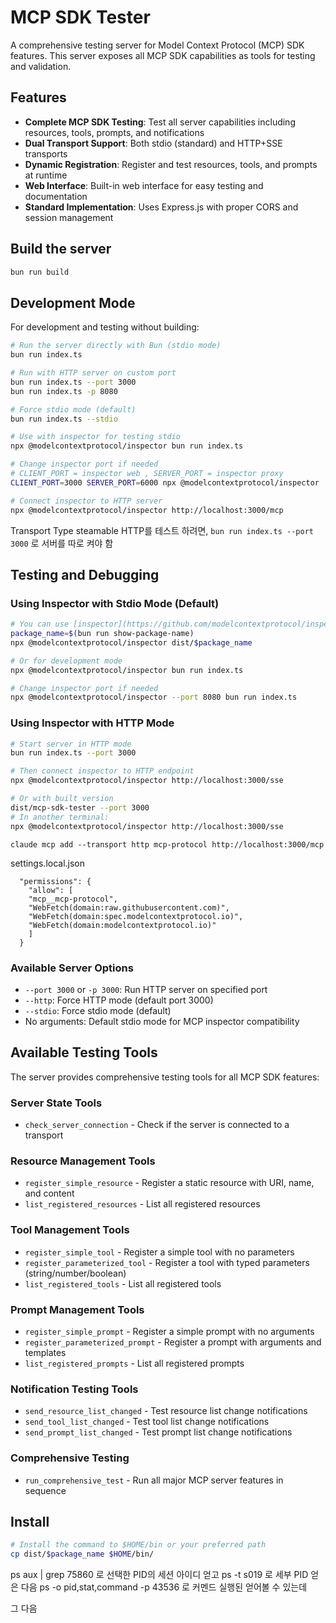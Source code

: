 # MCP SDK Tester

A comprehensive testing server for Model Context Protocol (MCP) SDK features. This server exposes all MCP SDK capabilities as tools for testing and validation.

## Features

- **Complete MCP SDK Testing**: Test all server capabilities including resources, tools, prompts, and notifications
- **Dual Transport Support**: Both stdio (standard) and HTTP+SSE transports
- **Dynamic Registration**: Register and test resources, tools, and prompts at runtime
- **Web Interface**: Built-in web interface for easy testing and documentation
- **Standard Implementation**: Uses Express.js with proper CORS and session management

## Build the server

```bash
bun run build
```

## Development Mode

For development and testing without building:

```bash
# Run the server directly with Bun (stdio mode)
bun run index.ts

# Run with HTTP server on custom port
bun run index.ts --port 3000
bun run index.ts -p 8080

# Force stdio mode (default)
bun run index.ts --stdio

# Use with inspector for testing stdio
npx @modelcontextprotocol/inspector bun run index.ts

# Change inspector port if needed
# CLIENT_PORT = inspector web , SERVER_PORT = inspector proxy   
CLIENT_PORT=3000 SERVER_PORT=6000 npx @modelcontextprotocol/inspector

# Connect inspector to HTTP server
npx @modelcontextprotocol/inspector http://localhost:3000/mcp
```

Transport Type steamable HTTP를 테스트 하려면, `bun run index.ts --port 3000` 로 서버를 따로 켜야 함


## Testing and Debugging

### Using Inspector with Stdio Mode (Default)

```bash
# You can use [inspector](https://github.com/modelcontextprotocol/inspector) for testing and debugging.
package_name=$(bun run show-package-name)
npx @modelcontextprotocol/inspector dist/$package_name

# Or for development mode
npx @modelcontextprotocol/inspector bun run index.ts

# Change inspector port if needed
npx @modelcontextprotocol/inspector --port 8080 bun run index.ts
```

### Using Inspector with HTTP Mode

```bash
# Start server in HTTP mode
bun run index.ts --port 3000

# Then connect inspector to HTTP endpoint
npx @modelcontextprotocol/inspector http://localhost:3000/sse

# Or with built version
dist/mcp-sdk-tester --port 3000
# In another terminal:
npx @modelcontextprotocol/inspector http://localhost:3000/sse
```



```
claude mcp add --transport http mcp-protocol http://localhost:3000/mcp
```

settings.local.json
```
  "permissions": {
    "allow": [
    "mcp__mcp-protocol",
    "WebFetch(domain:raw.githubusercontent.com)",
    "WebFetch(domain:spec.modelcontextprotocol.io)",
    "WebFetch(domain:modelcontextprotocol.io)"
    ]
  }
```



### Available Server Options

- `--port 3000` or `-p 3000`: Run HTTP server on specified port
- `--http`: Force HTTP mode (default port 3000)  
- `--stdio`: Force stdio mode (default)
- No arguments: Default stdio mode for MCP inspector compatibility

## Available Testing Tools

The server provides comprehensive testing tools for all MCP SDK features:

### Server State Tools
- `check_server_connection` - Check if the server is connected to a transport

### Resource Management Tools
- `register_simple_resource` - Register a static resource with URI, name, and content
- `list_registered_resources` - List all registered resources

### Tool Management Tools
- `register_simple_tool` - Register a simple tool with no parameters
- `register_parameterized_tool` - Register a tool with typed parameters (string/number/boolean)
- `list_registered_tools` - List all registered tools

### Prompt Management Tools
- `register_simple_prompt` - Register a simple prompt with no arguments
- `register_parameterized_prompt` - Register a prompt with arguments and templates
- `list_registered_prompts` - List all registered prompts

### Notification Testing Tools
- `send_resource_list_changed` - Test resource list change notifications
- `send_tool_list_changed` - Test tool list change notifications
- `send_prompt_list_changed` - Test prompt list change notifications

### Comprehensive Testing
- `run_comprehensive_test` - Run all major MCP server features in sequence

## Install

```bash
# Install the command to $HOME/bin or your preferred path
cp dist/$package_name $HOME/bin/
```


ps aux | grep 75860
로 선택한 PID의 세션 아이디 얻고
ps -t s019 
로 세부 PID 얻은 다음
ps -o pid,stat,command -p 43536
로 커멘드 실행된 얻어볼 수 있는데

그 다음